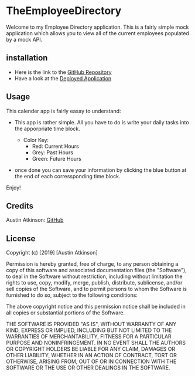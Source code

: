 # TheEmployeeDirectory

Welcome to my Employee Directory application. This is a fairly simple mock application which allows you to view all of the current employees populated by a mock API.

## installation
* Here is the link to the [GitHub Repository](https://github.com/austinatkinson93/TheEmployeeDirectory)
* Have a look at the [Deployed Application](https://austinatkinson93.github.io/TheCalender/)

## Usage
This calender app is fairly easay to understand:

* This app is rather simple. All you have to do is write your daily tasks into the apporpriate time block. 
    - Color Key:
        * Red: Current Hours
        * Grey: Past Hours
        * Green: Future Hours

* once done you can save your information by clicking the blue button at the end of each corressponding time block. 

Enjoy!

## Credits 

Austin Atkinson: [GitHub](https://github.com/austinatkinson93)


## License

Copyright (c) [2019] [Austin Atkinson]

Permission is hereby granted, free of charge, to any person obtaining a copy
of this software and associated documentation files (the "Software"), to deal
in the Software without restriction, including without limitation the rights
to use, copy, modify, merge, publish, distribute, sublicense, and/or sell
copies of the Software, and to permit persons to whom the Software is
furnished to do so, subject to the following conditions:

The above copyright notice and this permission notice shall be included in all
copies or substantial portions of the Software.

THE SOFTWARE IS PROVIDED "AS IS", WITHOUT WARRANTY OF ANY KIND, EXPRESS OR
IMPLIED, INCLUDING BUT NOT LIMITED TO THE WARRANTIES OF MERCHANTABILITY,
FITNESS FOR A PARTICULAR PURPOSE AND NONINFRINGEMENT. IN NO EVENT SHALL THE
AUTHORS OR COPYRIGHT HOLDERS BE LIABLE FOR ANY CLAIM, DAMAGES OR OTHER
LIABILITY, WHETHER IN AN ACTION OF CONTRACT, TORT OR OTHERWISE, ARISING FROM,
OUT OF OR IN CONNECTION WITH THE SOFTWARE OR THE USE OR OTHER DEALINGS IN THE
SOFTWARE.